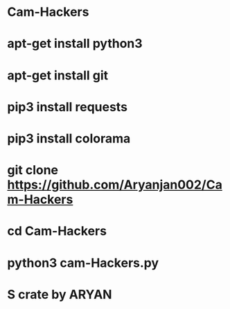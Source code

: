 # Cam-Hackers
# apt-get install python3
# apt-get install git
# pip3 install requests
# pip3 install colorama
# git clone https://github.com/Aryanjan002/Cam-Hackers
# cd Cam-Hackers
# python3 cam-Hackers.py

# S crate by ARYAN 

